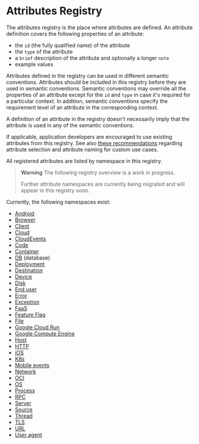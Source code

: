<!--- Hugo front matter used to generate the website version of this page:
linkTitle: Registry
weight: -2
--->

# Attributes Registry

The attributes registry is the place where attributes are defined. An attribute definition covers the following properties of an attribute:

- the `id` (the fully qualified name) of the attribute
- the `type` of the attribute
- a `brief` description of the attribute and optionally a longer `note`
- example values

Attributes defined in the registry can be used in different semantic conventions. Attributes should be included in this registry before they are used in semantic conventions. Semantic conventions may override all the properties of an attribute except for the `id` and `type` in case it's required for a particular context. In addition, semantic conventions specify the requirement level of an attribute in the corresponding context.

A definition of an attribute in the registry doesn't necessarily imply that the attribute is used in any of the semantic conventions.

If applicable, application developers are encouraged to use existing attributes from this registry. See also [these recommendations][developers recommendations] regarding attribute selection and attribute naming for custom use cases.

All registered attributes are listed by namespace in this registry.

> **Warning**
> The following registry overview is a work in progress.
>
> Further attribute namespaces are currently being migrated and will appear in this registry soon.

Currently, the following namespaces exist:

* [Android](android.md)
* [Browser](browser.md)
* [Client](client.md)
* [Cloud](cloud.md)
* [CloudEvents](cloudevents.md)
* [Code](code.md)
* [Container](container.md)
* [DB](db.md) (database)
* [Deployment](deployment.md)
* [Destination](destination.md)
* [Device](device.md)
* [Disk](disk.md)
* [End user](enduser.md)
* [Error](error.md)
* [Exception](exception.md)
* [FaaS](faas.md)
* [Feature Flag](feature-flag.md)
* [File](file.md)
* [Google Cloud Run](gcp-cloud-run.md)
* [Google Compute Engine](gcp-gce.md)
* [Host](host.md)
* [HTTP](http.md)
* [iOS](ios.md)
* [K8s](k8s.md)
* [Mobile events](mobile-events.md)
* [Network](network.md)
* [OCI](oci.md)
* [OS](os.md)
* [Process](process.md)
* [RPC](rpc.md)
* [Server](server.md)
* [Source](source.md)
* [Thread](thread.md)
* [TLS](tls.md)
* [URL](url.md)
* [User agent](user-agent.md)

[developers recommendations]: ../general/attribute-naming.md#recommendations-for-application-developers
